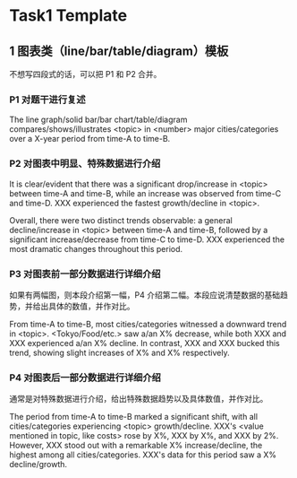# Task1 Template

## 1 图表类（line/bar/table/diagram）模板

不想写四段式的话，可以把 P1 和 P2 合并。

### P1 对题干进行复述

The line graph/solid bar/bar chart/table/diagram compares/shows/illustrates \<topic> in \<number> major cities/categories over a X-year period from time-A to time-B.

### P2 对图表中明显、特殊数据进行介绍

It is clear/evident that there was a significant drop/increase in \<topic> between time-A and time-B, while an increase was observed from time-C and time-D. XXX experienced the fastest growth/decline in \<topic>.

Overall, there were two distinct trends observable: a general decline/increase in \<topic> between time-A and time-B, followed by a significant increase/decrease from time-C to time-D. XXX experienced the most dramatic changes throughout this period.

### P3 对图表前一部分数据进行详细介绍

如果有两幅图，则本段介绍第一幅，P4 介绍第二幅。本段应说清楚数据的基础趋势，并给出具体的数值，并作对比。

From time-A to time-B, most cities/categories witnessed a downward trend in \<topic>. <Tokyo/Food/etc.> saw a/an X% decrease, while both XXX and XXX experienced a/an X% decline. In contrast, XXX and XXX bucked this trend, showing slight increases of X% and X% respectively.

### P4 对图表后一部分数据进行详细介绍

通常是对特殊数据进行介绍，给出特殊数据趋势以及具体数值，并作对比。

The period from time-A to time-B marked a significant shift, with all cities/categories experiencing \<topic> growth/decline. XXX's \<value mentioned in topic, like costs> rose by X%, XXX by X%, and XXX by 2%. However, XXX stood out with a remarkable X% increase/decline, the highest among all cities/categories. XXX's data for this period saw a X% decline/growth.
